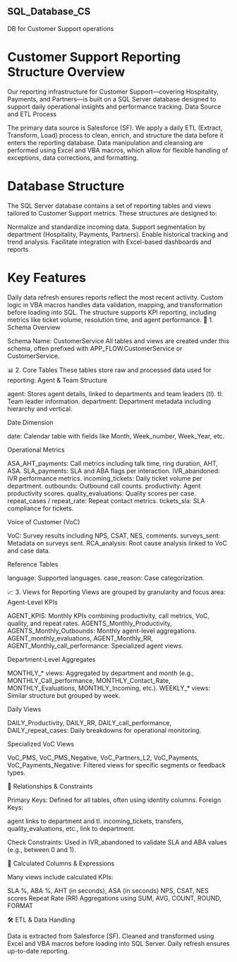 ## SQL_Database_CS
DB for Customer Support operations

# Customer Support Reporting Structure Overview
Our reporting infrastructure for Customer Support—covering Hospitality, Payments, and Partners—is built on a SQL Server database designed to support daily operational insights and performance tracking.
Data Source and ETL Process

The primary data source is Salesforce (SF).
We apply a daily ETL (Extract, Transform, Load) process to clean, enrich, and structure the data before it enters the reporting database.
Data manipulation and cleansing are performed using Excel and VBA macros, which allow for flexible handling of exceptions, data corrections, and formatting.

# Database Structure

The SQL Server database contains a set of reporting tables and views tailored to Customer Support metrics.
These structures are designed to:

Normalize and standardize incoming data.
Support segmentation by department (Hospitality, Payments, Partners).
Enable historical tracking and trend analysis.
Facilitate integration with Excel-based dashboards and reports.

# Key Features

Daily data refresh ensures reports reflect the most recent activity.
Custom logic in VBA macros handles data validation, mapping, and transformation before loading into SQL.
The structure supports KPI reporting, including metrics like ticket volume, resolution time, and agent performance.
🧱 1. Schema Overview

Schema Name: CustomerService
All tables and views are created under this schema, often prefixed with APP_FLOW.CustomerService or CustomerService.


📊 2. Core Tables
These tables store raw and processed data used for reporting:
Agent & Team Structure

agent: Stores agent details, linked to departments and team leaders (tl).
tl: Team leader information.
department: Department metadata including hierarchy and vertical.

Date Dimension

date: Calendar table with fields like Month, Week_number, Week_Year, etc.

Operational Metrics

ASA_AHT_payments: Call metrics including talk time, ring duration, AHT, ASA.
SLA_payments: SLA and ABA flags per interaction.
IVR_abandoned: IVR performance metrics.
incoming_tickets: Daily ticket volume per department.
outbounds: Outbound call counts.
productivity: Agent productivity scores.
quality_evaluations: Quality scores per case.
repeat_cases / repeat_rate: Repeat contact metrics.
tickets_sla: SLA compliance for tickets.

Voice of Customer (VoC)

VoC: Survey results including NPS, CSAT, NES, comments.
surveys_sent: Metadata on surveys sent.
RCA_analysis: Root cause analysis linked to VoC and case data.

Reference Tables

language: Supported languages.
case_reason: Case categorization.


📈 3. Views for Reporting
Views are grouped by granularity and focus area:
Agent-Level KPIs

AGENT_KPIS: Monthly KPIs combining productivity, call metrics, VoC, quality, and repeat rates.
AGENTS_Monthly_Productivity, AGENTS_Monthly_Outbounds: Monthly agent-level aggregations.
AGENT_monthly_evaluations, AGENT_Monthly_RR, AGENT_Monthly_call_performance: Specialized agent views.

Department-Level Aggregates

MONTHLY_* views: Aggregated by department and month (e.g., MONTHLY_Call_performance, MONTHLY_Contact_Rate, MONTHLY_Evaluations, MONTHLY_Incoming, etc.).
WEEKLY_* views: Similar structure but grouped by week.

Daily Views

DAILY_Productivity, DAILY_RR, DAILY_call_performance, DAILY_repeat_cases: Daily breakdowns for operational monitoring.

Specialized VoC Views

VoC_PMS, VoC_PMS_Negative, VoC_Partners_L2, VoC_Payments, VoC_Payments_Negative: Filtered views for specific segments or feedback types.


🔗 Relationships & Constraints

Primary Keys: Defined for all tables, often using identity columns.
Foreign Keys:

agent links to department and tl.
incoming_tickets, transfers, quality_evaluations, etc., link to department.


Check Constraints: Used in IVR_abandoned to validate SLA and ABA values (e.g., between 0 and 1).


🧮 Calculated Columns & Expressions

Many views include calculated KPIs:

SLA %, ABA %, AHT (in seconds), ASA (in seconds)
NPS, CSAT, NES scores
Repeat Rate (RR)
Aggregations using SUM, AVG, COUNT, ROUND, FORMAT




🛠️ ETL & Data Handling

Data is extracted from Salesforce (SF).
Cleaned and transformed using Excel and VBA macros before loading into SQL Server.
Daily refresh ensures up-to-date reporting.
